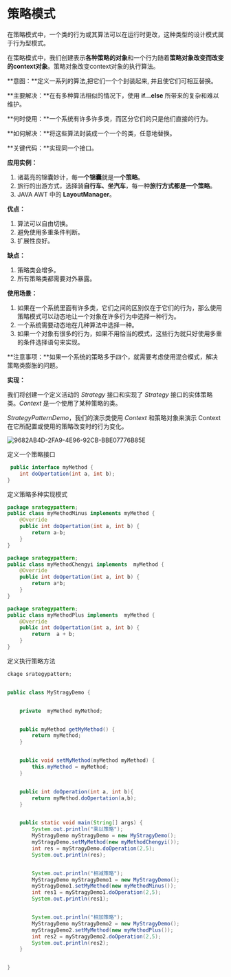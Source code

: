 # 策略模式

在策略模式中，一个类的行为或其算法可以在运行时更改，这种类型的设计模式属于行为型模式。

在策略模式中，我们创建表示**各种策略的对象**和一个行为随着**策略对象改变而改变的context对象**。策略对象改变context对象的执行算法。

**意图：**定义一系列的算法,把它们一个个封装起来, 并且使它们可相互替换。

**主要解决：**在有多种算法相似的情况下，使用 **if...else** 所带来的复杂和难以维护。

**何时使用：**一个系统有许多许多类，而区分它们的只是他们直接的行为。

**如何解决：**将这些算法封装成一个一个的类，任意地替换。

**关键代码：**实现同一个接口。

**应用实例：** 

1. 诸葛亮的锦囊妙计，每**一个锦囊**就是**一个策略**。
2. 旅行的出游方式，选择骑**自行车、坐汽车**，每一种**旅行方式都是一个策略**。 
3. JAVA AWT 中的 **LayoutManager**。

**优点：** 

1. 算法可以自由切换。 
2. 避免使用多重条件判断。 
3. 扩展性良好。

**缺点：** 

1. 策略类会增多。 
2. 所有策略类都需要对外暴露。

**使用场景：**

1. 如果在一个系统里面有许多类，它们之间的区别仅在于它们的行为，那么使用策略模式可以动态地让一个对象在许多行为中选择一种行为。
2. 一个系统需要动态地在几种算法中选择一种。 
3. 如果一个对象有很多的行为，如果不用恰当的模式，这些行为就只好使用多重的条件选择语句来实现。

**注意事项：**如果一个系统的策略多于四个，就需要考虑使用混合模式，解决策略类膨胀的问题。

**实现：**

我们将创建一个定义活动的 *Strategy* 接口和实现了 *Strategy* 接口的实体策略类。*Context* 是一个使用了某种策略的类。

*StrategyPatternDemo*，我们的演示类使用 *Context* 和策略对象来演示 Context 在它所配置或使用的策略改变时的行为变化。

![9682AB4D-2FA9-4E96-92CB-BBE07776B85E](/Users/rocky/study/github/Java-technology-stack/image/9682AB4D-2FA9-4E96-92CB-BBE07776B85E.jpg)

定义一个策略接口

```java
 public interface myMethod {
    int doOpertation(int a, int b);
}
```

定义策略多种实现模式

```java
package srategypattern;
public class myMethodMinus implements myMethod {
    @Override
    public int doOpertation(int a, int b) {
        return a-b;
    }
}
```

```java
package srategypattern;
public class myMethodChengyi implements  myMethod {
    @Override
    public int doOpertation(int a, int b) {
        return a*b;
    }
}
```

```java
package srategypattern;
public class myMethodPlus implements  myMethod {
    @Override
    public int doOpertation(int a, int b) {
        return  a + b;
    }
}
```

定义执行策略方法

```java
ckage srategypattern;


public class MyStragyDemo {


    private  myMethod myMethod;


    public myMethod getMyMethod() {
        return myMethod;
    }


    public void setMyMethod(myMethod myMethod) {
        this.myMethod = myMethod;
    }


    public int doOperation(int a, int b){
        return myMethod.doOpertation(a,b);
    }


    public static void main(String[] args) {
        System.out.println("乘以策略");
        MyStragyDemo myStragyDemo = new MyStragyDemo();
        myStragyDemo.setMyMethod(new myMethodChengyi());
        int res = myStragyDemo.doOperation(2,5);
        System.out.println(res);


        System.out.println("相减策略");
        MyStragyDemo myStragyDemo1 = new MyStragyDemo();
        myStragyDemo1.setMyMethod(new myMethodMinus());
        int res1 = myStragyDemo1.doOperation(2,5);
        System.out.println(res1);


        System.out.println("相加策略");
        MyStragyDemo myStragyDemo2 = new MyStragyDemo();
        myStragyDemo2.setMyMethod(new myMethodPlus());
        int res2 = myStragyDemo2.doOperation(2,5);
        System.out.println(res2);
    }


}
```

